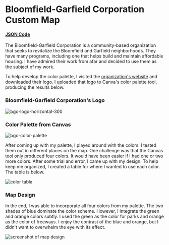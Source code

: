 # Bloomfield-Garfield Corporation Custom Map 
#### [JSON Code](JSONcode.json.md)

The Bloomfield-Garfield Corporation is a community-based organization that seeks to revitalize the Bloomfield and Garfield neighborhoods. They have many programs, including one that helps build and maintain affordable housing. I have admired their work from afar and decided to use them as the subject of my work. 

To help develop the color palette, I visited the [organization's website](https://bloomfield-garfield.org/) and downloaded their logo. I uploaded that logo to Canva's color palette tool, producing the results below.

###  Bloomfield-Garfield Corporation's Logo
![bgc-logo-horizontal-300](https://user-images.githubusercontent.com/78521868/159191769-90191682-3a52-49fb-896e-14dd6e59f6df.png)

### Color Palette from Canvas
![bgc-color-palette](https://user-images.githubusercontent.com/78521868/159191876-5acc96f5-98ac-42d9-806c-760d806c0ccd.PNG)

After coming up with my palette, I played around with the colors. I tested them out in different places on the map. One challenge was that the Canvas tool only produced four colors. It would have been easier if I had one or two more colors. After some trial and error, I came up with my design. To help keep me organized, I created a table for where I wanted to use each color. The table is below. 

![color table](https://user-images.githubusercontent.com/78521868/159192314-62a9899c-e1b1-4b97-8c5d-9644b98df8b4.PNG)

### Map Design

In the end, I was able to incorporate all four colors from my palette. The two shades of blue dominate the color scheme. However, I integrate the green and orange colors subtly. I used the green as the color for parks and orange as the color of freeways. I enjoy the contrast of the blue and orange, but I didn't want to overwhelm the eye with its effect. 

![screenshot of map design](https://user-images.githubusercontent.com/78521868/159192526-48381922-dc56-4970-92b5-2440b575950f.PNG)
